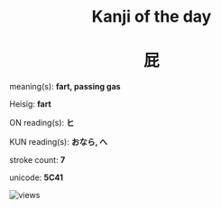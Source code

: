 <h1 align="center">Kanji of the day</h1>
<h1 align="center">屁</h1>
<p align="left">meaning(s): <b>fart, passing gas</b></p>
<p align="left">Heisig: <b>fart</b></p>
<p align="left">ON reading(s): <b>ヒ</b></p>
<p align="left">KUN reading(s): <b>おなら, へ</b></p>
<p align="left">stroke count: <b>7</b></p>
<p align="left">unicode: <b>5C41</b></p>
<p align="left"><img src="https://komarev.com/ghpvc/?username=tristanwagner-kanjioftheday&label=Views&color=0e75b6&style=flat" alt="views"/></p>
